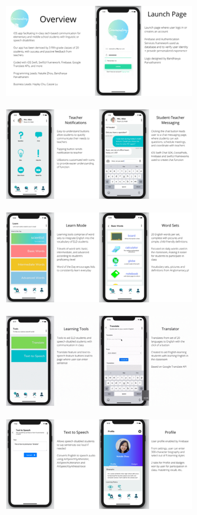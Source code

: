 
![Screenshot](screenshots/overview-login-webpage.png)
<br /><br /><br />
![Screenshot](screenshots/buttons-chat-webpage.png)
<br /><br /><br />
![Screenshot](screenshots/learn-vocab-webpage.png)
<br /><br /><br />
![Screenshot](screenshots/tools-translate-webpage.gif)
<br /><br /><br />
![Screenshot](screenshots/tts-profile-webpage.png)
